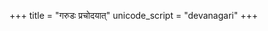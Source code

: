 +++
title = "गरुडः प्रचोदयात्"
unicode_script = "devanagari"
+++

<div class="js_include" url="/vedAH_yajuH/taittirIyam/AraNyakam/sarva-prastutiH/06_mahA-nArAyaNopaniShat/aMshAH/garuDaH_prachodayAt/"  newLevelForH1="2" includeTitle="false"> </div>   
